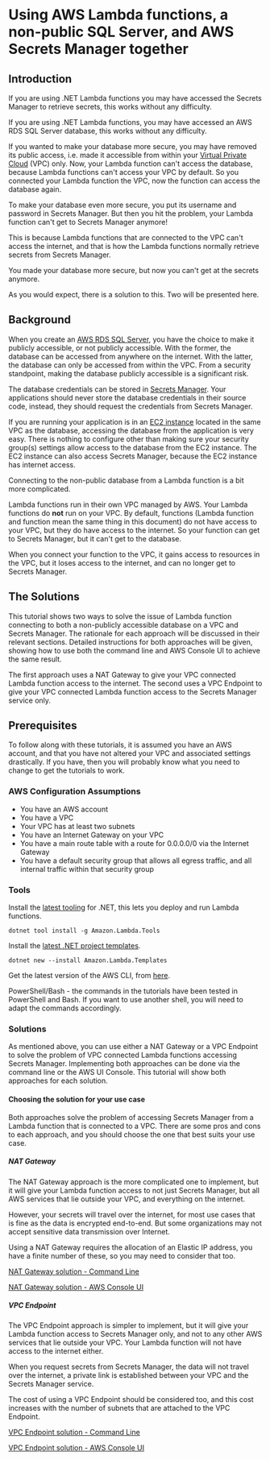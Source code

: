 # Using AWS Lambda functions, a non-public SQL Server, and AWS Secrets Manager together

## Introduction

If you are using .NET Lambda functions you may have accessed the Secrets Manager to retrieve secrets, this works without any difficulty.

If you are using .NET Lambda functions, you may have accessed an AWS RDS SQL Server database, this works without any difficulty. 

If you wanted to make your database more secure, you may have removed its public access, i.e. made it accessible from within your [Virtual Private Cloud](https://aws.amazon.com/vpc/) (VPC) only. Now, your Lambda function can't access the database, because Lambda functions can't access your VPC by default. So you connected your Lambda function the VPC, now the function can access the database again. 

To make your database even more secure, you put its username and password in Secrets Manager.
But then you hit the problem, your Lambda function can't get to Secrets Manager anymore!

This is because Lambda functions that are connected to the VPC can't access the internet, and that is how the Lambda functions normally retrieve secrets from Secrets Manager.

You made your database more secure, but now you can't get at the secrets anymore. 

As you would expect, there is a solution to this. Two will be presented here.

## Background 

When you create an [AWS RDS SQL Server](https://aws.amazon.com/rds/sqlserver/), you have the choice to make it publicly accessible, or not publicly accessible. With the former, the database can be accessed from anywhere on the internet. With the latter, the database can only be accessed from within the VPC.
From a security standpoint, making the database publicly accessible is a significant risk.

The database credentials can be stored in [Secrets Manager](https://aws.amazon.com/secrets-manager/). Your applications should never store the database credentials in their source code, instead, they should request the credentials from Secrets Manager.

If you are running your application is in an [EC2 instance](https://aws.amazon.com/ec2/) located in the same VPC as the database, accessing the database from the application is very easy. There is nothing to configure other than making sure your security group(s) settings allow access to the database from the EC2 instance. The EC2 instance can also access Secrets Manager, because the EC2 instance has internet access. 

Connecting to the non-public database from a Lambda function is a bit more complicated.

Lambda functions run in their own VPC managed by AWS. Your Lambda functions do **not** run on your VPC. 
By default, functions (Lambda function and function mean the same thing in this document) do not have access to your VPC, but they do have access to the internet. So your function can get to Secrets Manager, but it can't get to the database.

When you connect your function to the VPC, it gains access to resources in the VPC, but it loses access to the internet, and can no longer get to Secrets Manager.

## The Solutions

This tutorial shows two ways to solve the issue of Lambda function connecting to both a non-publicly accessible database on a VPC and Secrets Manager. The rationale for each approach will be discussed in their relevant sections. 
Detailed instructions for both approaches will be given, showing how to use both the command line and AWS Console UI to achieve the same result. 

The first approach uses a NAT Gateway to give your VPC connected Lambda function access to the internet. The second uses a VPC Endpoint to give your VPC connected Lambda function access to the Secrets Manager service only.

## Prerequisites

To follow along with these tutorials, it is assumed you have an AWS account, and that you have not altered your VPC and associated settings drastically. If you have, then you will probably know what you need to change to get the tutorials to work.

### AWS Configuration Assumptions

- You have an AWS account
- You have a VPC
- Your VPC has at least two subnets
- You have an Internet Gateway on your VPC
- You have a main route table with a route for 0.0.0.0/0 via the Internet Gateway
- You have a default security group that allows all egress traffic, and all internal traffic within that security group

### Tools

Install the [latest tooling](https://github.com/aws/aws-extensions-for-dotnet-cli) for .NET, this lets you deploy and run Lambda functions.

`dotnet tool install -g Amazon.Lambda.Tools`

Install the [latest .NET project templates](https://github.com/aws/aws-lambda-dotnet/).

`dotnet new --install Amazon.Lambda.Templates`

Get the latest version of the AWS CLI, from [here](https://docs.aws.amazon.com/cli/latest/userguide/getting-started-install.html).

PowerShell/Bash - the commands in the tutorials have been tested in PowerShell and Bash. If you want to use another shell, you will need to adapt the commands accordingly.

### Solutions

As mentioned above, you can use either a NAT Gateway or a VPC Endpoint to solve the problem of VPC connected Lambda functions accessing Secrets Manager. Implementing both approaches can be done via the command line or the AWS UI Console. This tutorial will show both approaches for each solution.

#### Choosing the solution for your use case

Both approaches solve the problem of accessing Secrets Manager from a Lambda function that is connected to a VPC.
There are some pros and cons to each approach, and you should choose the one that best suits your use case.

##### NAT Gateway 

The NAT Gateway approach is the more complicated one to implement, but it will give your Lambda function access to not just Secrets Manager, but all AWS services that lie outside your VPC, and everything on the internet.

However, your secrets will travel over the internet, for most use cases that is fine as the data is encrypted end-to-end. But some organizations may not accept sensitive data transmission over Internet.

Using a NAT Gateway requires the allocation of an Elastic IP address, you have a finite number of these, so you may need to consider that too.

[NAT Gateway solution - Command Line](nat-gateway-cli.md)

[NAT Gateway solution - AWS Console UI](nat-gateway-console-ui.md) 

##### VPC Endpoint 

The VPC Endpoint approach is simpler to implement, but it will give your Lambda function access to Secrets Manager only, and not to any other AWS services that lie outside your VPC. Your Lambda function will not have access to the internet either. 

When you request secrets from Secrets Manager, the data will not travel over the internet, a private link is established between your VPC and the Secrets Manager service.

The cost of using a VPC Endpoint should be considered too, and this cost increases with the number of subnets that are attached to the VPC Endpoint.

[VPC Endpoint solution - Command Line](vpc-endpoint-cli.md)

[VPC Endpoint solution - AWS Console UI](vpc-endpoint-console-ui.md)
